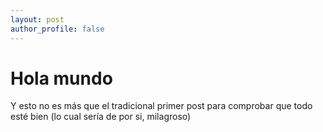```yaml
---
layout: post
author_profile: false
---
```



# Hola mundo

Y esto no es más que el tradicional primer post para comprobar que todo esté bien (lo cual sería de por si, milagroso)

